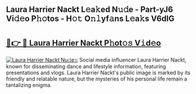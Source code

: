 ## Laura Harrier Nackt L𝚎a𝚔ed N𝚞𝚍e - Part-yJ6 Vi𝚍𝚎o P𝚑𝚘tos - H𝚘𝚝 O𝚗𝚕yf𝚊ns L𝚎a𝚔s V6dIG

# <h2><a href="http://kf9cm3.oniu.top/?m=Laura+Harrier+Nackt">🔗👉 🔴 Laura Harrier Nackt P𝚑ot𝚘𝚜 V𝚒d𝚎o</a></h2>

[![Laura Harrier Nackt Nu𝚍e𝚜](https://i.imgur.com/0qMVB7G.gif)](http://kf9cm3.oniu.top/?m=Laura+Harrier+Nackt)
Social media influencer Laura Harrier Nackt, known for disseminating dance and lifestyle information, featuring presentations and vlogs. Laura Harrier Nackt's public image is marked by its friendly and relatable nature, but the mysteries of his personal life remain a tantalizing enigma.  
